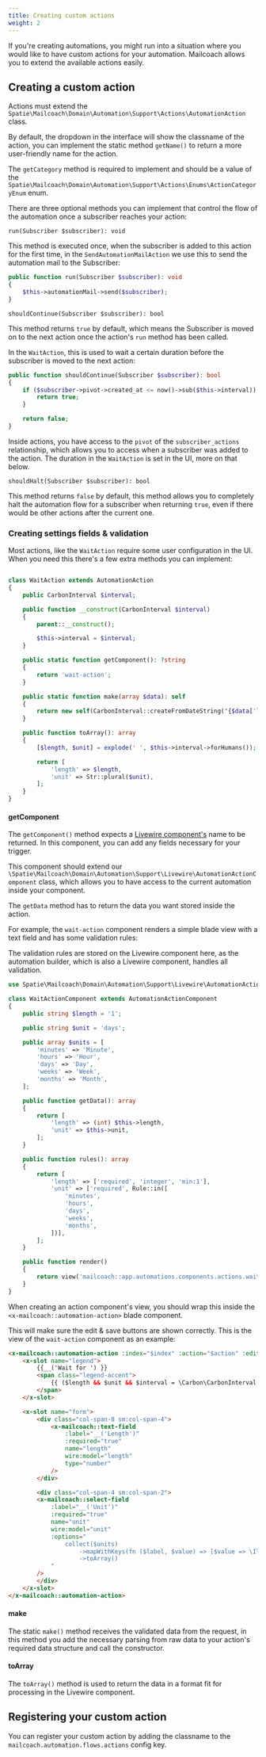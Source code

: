 ```yaml
---
title: Creating custom actions
weight: 2
---
```


If you're creating automations, you might run into a situation where you would like to have custom actions for your automation. Mailcoach allows you to extend the available actions easily.

## Creating a custom action

Actions must extend the `Spatie\Mailcoach\Domain\Automation\Support\Actions\AutomationAction` class.

By default, the dropdown in the interface will show the classname of the action, you can implement the static method `getName()` to return a more user-friendly name for the action.

The `getCategory` method is required to implement and should be a value of the `Spatie\Mailcoach\Domain\Automation\Support\Actions\Enums\ActionCategoryEnum` enum.

There are three optional methods you can implement that control the flow of the automation once a subscriber reaches your action:

`run(Subscriber $subscriber): void`

This method is executed once, when the subscriber is added to this action for the first time, in the `SendAutomationMailAction` we use this to send the automation mail to the Subscriber:

```php
public function run(Subscriber $subscriber): void
{
    $this->automationMail->send($subscriber);
}
```

`shouldContinue(Subscriber $subscriber): bool`

This method returns `true` by default, which means the Subscriber is moved on to the next action once the action's `run` method has been called.

In the `WaitAction`, this is used to wait a certain duration before the subscriber is moved to the next action:

```php
public function shouldContinue(Subscriber $subscriber): bool
{
    if ($subscriber->pivot->created_at <= now()->sub($this->interval)) {
        return true;
    }

    return false;
}
```
Inside actions, you have access to the `pivot` of the `subscriber_actions` relationship, which allows you to access when a subscriber was added to the action. The duration in the `WaitAction` is set in the UI, more on that below.

`shouldHalt(Subscriber $subscriber): bool`

This method returns `false` by default, this method allows you to completely halt the automation flow for a subscriber when returning `true`, even if there would be other actions after the current one.

### Creating settings fields & validation

Most actions, like the `WaitAction` require some user configuration in the UI. When you need this there's a few extra methods you can implement:

```php

class WaitAction extends AutomationAction
{
    public CarbonInterval $interval;

    public function __construct(CarbonInterval $interval)
    {
        parent::__construct();

        $this->interval = $interval;
    }

    public static function getComponent(): ?string
    {
        return 'wait-action';
    }

    public static function make(array $data): self
    {
        return new self(CarbonInterval::createFromDateString("{$data['length']} {$data['unit']}"));
    }

    public function toArray(): array
    {
        [$length, $unit] = explode(' ', $this->interval->forHumans());

        return [
            'length' => $length,
            'unit' => Str::plural($unit),
        ];
    }
}
```

#### getComponent

The `getComponent()` method expects a [Livewire component's](https://laravel-livewire.com/docs/2.x/making-components) name to be returned. In this component, you can add any fields necessary for your trigger. 

This component should extend our `\Spatie\Mailcoach\Domain\Automation\Support\Livewire\AutomationActionComponent` class, which allows you to have access to the current automation inside your component.

The `getData` method has to return the data you want stored inside the action.

For example, the `wait-action` component renders a simple blade view with a text field and has some validation rules:

The validation rules are stored on the Livewire component here, as the automation builder, which is also a Livewire component, handles all validation.

```php
use Spatie\Mailcoach\Domain\Automation\Support\Livewire\AutomationActionComponent;

class WaitActionComponent extends AutomationActionComponent
{
    public string $length = '1';

    public string $unit = 'days';

    public array $units = [
        'minutes' => 'Minute',
        'hours' => 'Hour',
        'days' => 'Day',
        'weeks' => 'Week',
        'months' => 'Month',
    ];

    public function getData(): array
    {
        return [
            'length' => (int) $this->length,
            'unit' => $this->unit,
        ];
    }

    public function rules(): array
    {
        return [
            'length' => ['required', 'integer', 'min:1'],
            'unit' => ['required', Rule::in([
                'minutes',
                'hours',
                'days',
                'weeks',
                'months',
            ])],
        ];
    }

    public function render()
    {
        return view('mailcoach::app.automations.components.actions.waitAction');
    }
}
```

When creating an action component's view, you should wrap this inside the `<x-mailcoach::automation-action>` blade component. 

This will make sure the edit & save buttons are shown correctly. This is the view of the `wait-action` component as an example:

```html
<x-mailcoach::automation-action :index="$index" :action="$action" :editing="$editing" :editable="$editable" :deletable="$deletable">
    <x-slot name="legend">
        {{__('Wait for ') }}
        <span class="legend-accent">
            {{ ($length && $unit && $interval = \Carbon\CarbonInterval::createFromDateString("{$length} {$unit}")) ? $interval->cascade()->forHumans() : '…' }}
        </span>
    </x-slot>

    <x-slot name="form">
        <div class="col-span-8 sm:col-span-4">
            <x-mailcoach::text-field
                :label="__('Length')"
                :required="true"
                name="length"
                wire:model="length"
                type="number"
            />
        </div>

        <div class="col-span-4 sm:col-span-2">
        <x-mailcoach::select-field
            :label="__('Unit')"
            :required="true"
            name="unit"
            wire:model="unit"
            :options="
                collect($units)
                    ->mapWithKeys(fn ($label, $value) => [$value => \Illuminate\Support\Str::plural($label, (int) $length)])
                    ->toArray()
            "
        />
        </div>
    </x-slot>
</x-mailcoach::automation-action>
```

#### make

The static `make()` method receives the validated data from the request, in this method you add the necessary parsing from raw data to your action's required data structure and call the constructor.

#### toArray

The `toArray()` method is used to return the data in a format fit for processing in the Livewire component.

## Registering your custom action

You can register your custom action by adding the classname to the `mailcoach.automation.flows.actions` config key.
